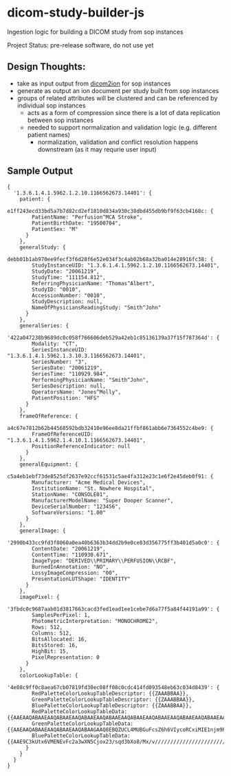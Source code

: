 # dicom-study-builder-js
Ingestion logic for building a DICOM study from sop instances

Project Status: pre-release software, do not use yet

## Design Thoughts:

- take as input output from [dicom2ion](https://github.com/chafey/dicom2ion-js) for sop instances
- generate as output an ion document per study built from sop instances
- groups of related attributes will be clustered and can be referenced by individual sop instances
  - acts as a form of compression since there is a lot of data replication between sop instances
  - needed to support normalization and validation logic (e.g. different patient names)
    - normalization, validation and conflict resolution happens downstream (as it may requrie user input)

## Sample Output
```
{
  '1.3.6.1.4.1.5962.1.2.10.1166562673.14401': {
    patient: {
      e1ff243ecd33bd5a7b7d82cd2ef1810d834a930c38dbd455db9bf9f63cb4168c: {
        PatientName: "Perfusion^MCA Stroke",
        PatientBirthDate: "19500704",
        PatientSex: "M"
      }
    },
    generalStudy: {
      debb01b1ab970ee9fecf3f6d28f6e52e034f3c4ab02b68a32ba014e28916fc38: {
        StudyInstanceUID: "1.3.6.1.4.1.5962.1.2.10.1166562673.14401",
        StudyDate: "20061219",
        StudyTime: "111154.812",
        ReferringPhysicianName: "Thomas^Albert",
        StudyID: "0010",
        AccessionNumber: "0010",
        StudyDescription: null,
        NameOfPhysiciansReadingStudy: "Smith^John"
      }
    },
    generalSeries: {
      '422a047238b9689dc0c058f766606deb529a42eb1c85136139a37f15f787364d': {
        Modality: "CT",
        SeriesInstanceUID: "1.3.6.1.4.1.5962.1.3.10.3.1166562673.14401",
        SeriesNumber: "3",
        SeriesDate: "20061219",
        SeriesTime: "110929.984",
        PerformingPhysicianName: "Smith^John",
        SeriesDescription: null,
        OperatorsName: "Jones^Molly",
        PatientPosition: "HFS"
      }
    },
    frameOfReference: {
      a4c67e7812b62b44568592bdb32410e96ee8da21ffbf861abb6e7364552c4be9: {
        FrameOfReferenceUID: "1.3.6.1.4.1.5962.1.4.10.1.1166562673.14401",
        PositionReferenceIndicator: null
      }
    },
    generalEquipment: {
      c5a4eb1ebf73de8525df2637e92ccf61531c5ae4fa312e23c1e6f2e45deb0f91: {
        Manufacturer: "Acme Medical Devices",
        InstitutionName: "St. Nowhere Hospital",
        StationName: "CONSOLE01",
        ManufacturerModelName: "Super Dooper Scanner",
        DeviceSerialNumber: "123456",
        SoftwareVersions: "1.00"
      }
    },
    generalImage: {
      '2990b433cc9fd3f8060a0ea40b6363b34dd2b9e0ce83d356775ff3b401d5a0c0': {
        ContentDate: "20061219",
        ContentTime: "110930.671",
        ImageType: "DERIVED\\PRIMARY\\PERFUSION\\RCBF",
        BurnedInAnnotation: "NO",
        LossyImageCompression: "00",
        PresentationLUTShape: "IDENTITY"
      }
    },
    imagePixel: {
      '3fbdc0c9687aab01d3817663cacd3fed1ead1ee1cebe7d6a77f5a84f44191a99': {
        SamplesPerPixel: 1,
        PhotometricInterpretation: "MONOCHROME2",
        Rows: 512,
        Columns: 512,
        BitsAllocated: 16,
        BitsStored: 16,
        HighBit: 15,
        PixelRepresentation: 0
      }
    },
    colorLookupTable: {
      '4e08c9ff0c8aea67cb07819fd30ec08ff08c0cdc414fd093548eb63c034d8439': {
        RedPaletteColorLookupTableDescriptor: {{ZAAABBAA}},
        GreenPaletteColorLookupTableDescriptor: {{ZAAABBAA}},
        BluePaletteColorLookupTableDescriptor: {{ZAAABBAA}},
        RedPaletteColorLookupTableData: {{AAEAAQABAAEAAQABAAEAAQABAAEAAQABAAEAAQABAAEAAQABAAEAAQABAAEAAQABAAEAAQABAAEAAQABAAEAAQABAAEAAQABAAEAAQABAAEAAQABAAEBAgIDAwRTB+MKcw4EEpQVJBm1HEUg1SNmJ/YqhS0WMaY0NzhUPHE/6EJ4RghKmU0CUR9USVfZWnZelWO0aNJtMnTge4+CPYrqkJiYR6D1p6OvUbf/vq3GW86i1bbcZOQS7MDzbfr+/j////////////8=}},
        GreenPaletteColorLookupTableData: {{AAEAAQABAAEAAQABAAEAAQABAAGAAQ8EBQZUCL4MUBGuFcsZ6h6VIycoRCxiMIE1njm9PttC+UcXTDZRVFVxWZBermLLZulqCHAldEN4Yn2AgJ+Fvordj/uUGpqHoDSn4a2btLu73MKWyUPQ8Nad3X7k9+qk8dz1+fkY//////////////////////////////////////////////////////////////////////////////////////////////////////8=}},
        BluePaletteColorLookupTableData: {{AAE9C3kUtx6VMENEvFc2a3wXN5Cjox23/sqd3bXo8/Mx/v////////////////////////////////////////////////////////////////////////////////////8L/3397/uR91Tuy+Qb22zSY8kmwF63rq5ypTac+ZLwiUGBRHkIcMtmj11TVBZL2kHEOBUwqCmJJGsfAx6SICIjWSeUL9E4DEGISTdSv1r9ZDtw+Xq4hPWONJpxpK+v7bnRxGjOpNc=}}
      }
    }
  }
}
```